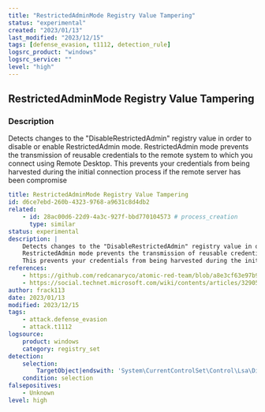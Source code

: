 ```yaml
---
title: "RestrictedAdminMode Registry Value Tampering"
status: "experimental"
created: "2023/01/13"
last_modified: "2023/12/15"
tags: [defense_evasion, t1112, detection_rule]
logsrc_product: "windows"
logsrc_service: ""
level: "high"
---
```


## RestrictedAdminMode Registry Value Tampering

### Description

Detects changes to the "DisableRestrictedAdmin" registry value in order to disable or enable RestrictedAdmin mode.
RestrictedAdmin mode prevents the transmission of reusable credentials to the remote system to which you connect using Remote Desktop.
This prevents your credentials from being harvested during the initial connection process if the remote server has been compromise


```yml
title: RestrictedAdminMode Registry Value Tampering
id: d6ce7ebd-260b-4323-9768-a9631c8d4db2
related:
    - id: 28ac00d6-22d9-4a3c-927f-bbd770104573 # process_creation
      type: similar
status: experimental
description: |
    Detects changes to the "DisableRestrictedAdmin" registry value in order to disable or enable RestrictedAdmin mode.
    RestrictedAdmin mode prevents the transmission of reusable credentials to the remote system to which you connect using Remote Desktop.
    This prevents your credentials from being harvested during the initial connection process if the remote server has been compromise
references:
    - https://github.com/redcanaryco/atomic-red-team/blob/a8e3cf63e97b973a25903d3df9fd55da6252e564/atomics/T1112/T1112.md
    - https://social.technet.microsoft.com/wiki/contents/articles/32905.remote-desktop-services-enable-restricted-admin-mode.aspx
author: frack113
date: 2023/01/13
modified: 2023/12/15
tags:
    - attack.defense_evasion
    - attack.t1112
logsource:
    product: windows
    category: registry_set
detection:
    selection:
        TargetObject|endswith: 'System\CurrentControlSet\Control\Lsa\DisableRestrictedAdmin'
    condition: selection
falsepositives:
    - Unknown
level: high

```
